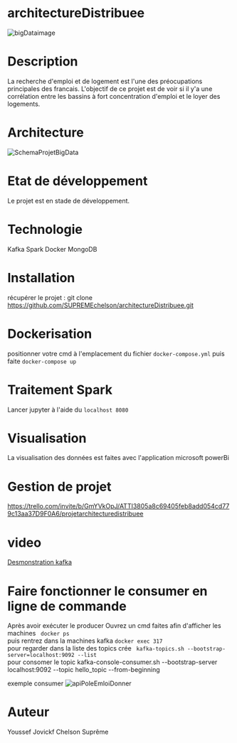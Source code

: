 # architectureDistribuee
![bigDataimage](https://user-images.githubusercontent.com/43779857/202323288-ec72d648-30ab-425e-b9b4-aadce2242500.jpg)

# Description
La recherche d'emploi et de logement est l'une des préocupations principales des francais. L'objectif de ce projet est de voir si il y'a une corrélation entre les bassins à fort concentration d'emploi et le loyer des logements. 

# Architecture

![SchemaProjetBigData](https://user-images.githubusercontent.com/43779857/202323405-14ed0ecb-ed66-4882-a7c9-b6fcfca8e287.jpg)

# Etat de développement
Le projet est en stade de développement.

# Technologie
Kafka
Spark
Docker
MongoDB

# Installation

récupérer le projet :
git clone https://github.com/SUPREMEchelson/architectureDistribuee.git

# Dockerisation
positionner votre cmd à l'emplacement du fichier ```docker-compose.yml``` puis faite ```docker-compose up```

# Traitement Spark
Lancer jupyter à l'aide du 
```localhost 8080```

# Visualisation

La visualisation des données est faites avec l'application microsoft powerBi

# Gestion de projet
https://trello.com/invite/b/GmYVkOpJ/ATTI3805a8c69405feb8add054cd779c13aa37D9F0A6/projetarchitecturedistribuee

# video

[Desmonstration kafka](https://auvencecom.sharepoint.com/teams/GROUPE-perso624/_layouts/15/embed.aspx?UniqueId=49c26acf-3c3b-4649-a88b-c96ce8)

# Faire fonctionner le consumer en ligne de commande

Après avoir exécuter le producer
Ouvrez un cmd
  faites afin d'afficher les machines ``` docker ps```  
  puis rentrez dans la machines kafka ``` docker exec 317 ```  
  pour regarder dans la liste des topics crée ``` kafka-topics.sh --bootstrap-server=localhost:9092 --list```  
  pour consomer le topic kafka-console-consumer.sh --bootstrap-server localhost:9092 --topic hello_topic --from-beginning  

exemple consumer 
![apiPoleEmloiDonner](https://user-images.githubusercontent.com/43779857/230797465-88e04acf-3b08-48be-8f1d-ae8d0e5336d3.png)



# Auteur

Youssef
Jovickf
Chelson Suprême
